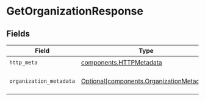 # GetOrganizationResponse


## Fields

| Field                                                                                        | Type                                                                                         | Required                                                                                     | Description                                                                                  |
| -------------------------------------------------------------------------------------------- | -------------------------------------------------------------------------------------------- | -------------------------------------------------------------------------------------------- | -------------------------------------------------------------------------------------------- |
| `http_meta`                                                                                  | [components.HTTPMetadata](../../models/components/httpmetadata.md)                           | :heavy_check_mark:                                                                           | N/A                                                                                          |
| `organization_metadata`                                                                      | [Optional[components.OrganizationMetadata]](../../models/components/organizationmetadata.md) | :heavy_minus_sign:                                                                           | The organization metadata                                                                    |